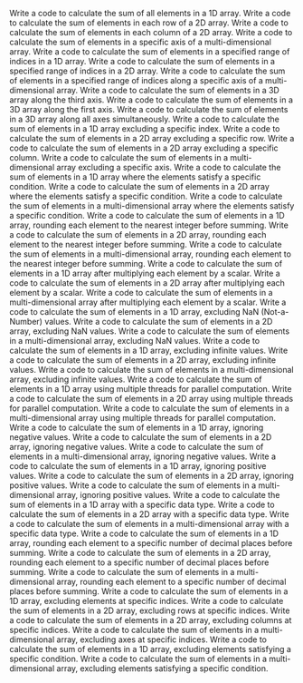 Write a code to calculate the sum of all elements in a 1D array.
Write a code to calculate the sum of elements in each row of a 2D array.
Write a code to calculate the sum of elements in each column of a 2D array.
Write a code to calculate the sum of elements in a specific axis of a multi-dimensional array.
Write a code to calculate the sum of elements in a specified range of indices in a 1D array.
Write a code to calculate the sum of elements in a specified range of indices in a 2D array.
Write a code to calculate the sum of elements in a specified range of indices along a specific axis of a multi-dimensional array.
Write a code to calculate the sum of elements in a 3D array along the third axis.
Write a code to calculate the sum of elements in a 3D array along the first axis.
Write a code to calculate the sum of elements in a 3D array along all axes simultaneously.
Write a code to calculate the sum of elements in a 1D array excluding a specific index.
Write a code to calculate the sum of elements in a 2D array excluding a specific row.
Write a code to calculate the sum of elements in a 2D array excluding a specific column.
Write a code to calculate the sum of elements in a multi-dimensional array excluding a specific axis.
Write a code to calculate the sum of elements in a 1D array where the elements satisfy a specific condition.
Write a code to calculate the sum of elements in a 2D array where the elements satisfy a specific condition.
Write a code to calculate the sum of elements in a multi-dimensional array where the elements satisfy a specific condition.
Write a code to calculate the sum of elements in a 1D array, rounding each element to the nearest integer before summing.
Write a code to calculate the sum of elements in a 2D array, rounding each element to the nearest integer before summing.
Write a code to calculate the sum of elements in a multi-dimensional array, rounding each element to the nearest integer before summing.
Write a code to calculate the sum of elements in a 1D array after multiplying each element by a scalar.
Write a code to calculate the sum of elements in a 2D array after multiplying each element by a scalar.
Write a code to calculate the sum of elements in a multi-dimensional array after multiplying each element by a scalar.
Write a code to calculate the sum of elements in a 1D array, excluding NaN (Not-a-Number) values.
Write a code to calculate the sum of elements in a 2D array, excluding NaN values.
Write a code to calculate the sum of elements in a multi-dimensional array, excluding NaN values.
Write a code to calculate the sum of elements in a 1D array, excluding infinite values.
Write a code to calculate the sum of elements in a 2D array, excluding infinite values.
Write a code to calculate the sum of elements in a multi-dimensional array, excluding infinite values.
Write a code to calculate the sum of elements in a 1D array using multiple threads for parallel computation.
Write a code to calculate the sum of elements in a 2D array using multiple threads for parallel computation.
Write a code to calculate the sum of elements in a multi-dimensional array using multiple threads for parallel computation.
Write a code to calculate the sum of elements in a 1D array, ignoring negative values.
Write a code to calculate the sum of elements in a 2D array, ignoring negative values.
Write a code to calculate the sum of elements in a multi-dimensional array, ignoring negative values.
Write a code to calculate the sum of elements in a 1D array, ignoring positive values.
Write a code to calculate the sum of elements in a 2D array, ignoring positive values.
Write a code to calculate the sum of elements in a multi-dimensional array, ignoring positive values.
Write a code to calculate the sum of elements in a 1D array with a specific data type.
Write a code to calculate the sum of elements in a 2D array with a specific data type.
Write a code to calculate the sum of elements in a multi-dimensional array with a specific data type.
Write a code to calculate the sum of elements in a 1D array, rounding each element to a specific number of decimal places before summing.
Write a code to calculate the sum of elements in a 2D array, rounding each element to a specific number of decimal places before summing.
Write a code to calculate the sum of elements in a multi-dimensional array, rounding each element to a specific number of decimal places before summing.
Write a code to calculate the sum of elements in a 1D array, excluding elements at specific indices.
Write a code to calculate the sum of elements in a 2D array, excluding rows at specific indices.
Write a code to calculate the sum of elements in a 2D array, excluding columns at specific indices.
Write a code to calculate the sum of elements in a multi-dimensional array, excluding axes at specific indices.
Write a code to calculate the sum of elements in a 1D array, excluding elements satisfying a specific condition.
Write a code to calculate the sum of elements in a multi-dimensional array, excluding elements satisfying a specific condition.
